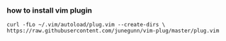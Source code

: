 ### how to install vim plugin

```
curl -fLo ~/.vim/autoload/plug.vim --create-dirs \
https://raw.githubusercontent.com/junegunn/vim-plug/master/plug.vim
```

